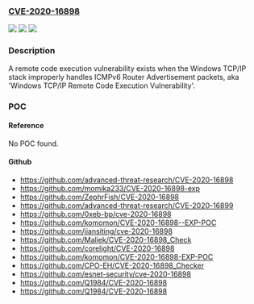 ### [CVE-2020-16898](https://cve.mitre.org/cgi-bin/cvename.cgi?name=CVE-2020-16898)
![](https://img.shields.io/static/v1?label=Product&message=Windows%20Server%2C%20version%202004%20(Server%20Core%20installation)&color=blue)
![](https://img.shields.io/static/v1?label=Version&message=n%2Fa&color=blue)
![](https://img.shields.io/static/v1?label=Vulnerability&message=Remote%20Code%20Execution&color=brighgreen)

### Description

A remote code execution vulnerability exists when the Windows TCP/IP stack improperly handles ICMPv6 Router Advertisement packets, aka 'Windows TCP/IP Remote Code Execution Vulnerability'.

### POC

#### Reference
No POC found.

#### Github
- https://github.com/advanced-threat-research/CVE-2020-16898
- https://github.com/momika233/CVE-2020-16898-exp
- https://github.com/ZephrFish/CVE-2020-16898
- https://github.com/advanced-threat-research/CVE-2020-16899
- https://github.com/0xeb-bp/cve-2020-16898
- https://github.com/komomon/CVE-2020-16898--EXP-POC
- https://github.com/jiansiting/cve-2020-16898
- https://github.com/Maliek/CVE-2020-16898_Check
- https://github.com/corelight/CVE-2020-16898
- https://github.com/komomon/CVE-2020-16898-EXP-POC
- https://github.com/CPO-EH/CVE-2020-16898_Checker
- https://github.com/esnet-security/cve-2020-16898
- https://github.com/Q1984/CVE-2020-16898
- https://github.com/Q1984/CVE-2020-16898

